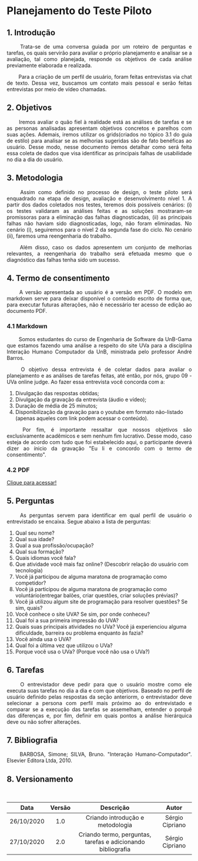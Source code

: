 # Planejamento do Teste Piloto

## 1. Introdução

<p align="justify"> &emsp;&emsp; Trata-se de uma conversa guiada por um roteiro de perguntas e tarefas, os quais servirão para avaliar o próprio planejamento e analisar se a avaliação, tal como planejada, responde os objetivos de cada análise previamente elaborada e realizada.</p>

<p align="justify"> &emsp;&emsp; Para a criação de um perfil de usuário, foram feitas entrevistas via chat de texto. Dessa vez, buscamos um contato mais pessoal e serão feitas entrevistas por meio de vídeo chamadas.</p>

## 2. Objetivos

<p align="justify"> &emsp;&emsp; Iremos avaliar o quão fiel à realidade está as análises de tarefas e se as personas analisadas apresentam objetivos concretos e parelhos com suas ações. Ademais, iremos utilizar os grids(criados no tópico 3.1 do guia de estilo) para analisar se as melhorias sugeridas são de fato benéficas ao usuário. Desse modo, nesse documento iremos detalhar como será feita essa coleta de dados que visa identificar as principais falhas de usabilidade no dia a dia do usuário.</p>

## 3. Metodologia

<p align="justify"> &emsp;&emsp; Assim como definido no processo de design, o teste piloto será enquadrado na etapa de design, avaliação e desenvolvimento nível 1. A partir dos dados coletados nos testes, teremos dois possíveis cenários: (i) os testes validaram as análises feitas e as soluções mostraram-se promissoras para a eliminação das falhas diagnosticadas, (ii) as principais falhas não haviam sido diagnosticadas, logo, não foram eliminadas. No cenário (i), seguiremos para o nível 2 da segunda fase do ciclo. No cenário (ii), faremos uma reengenharia do trabalho.</p>

<p align="justify"> &emsp;&emsp; Além disso, caso os dados apresentem um conjunto de melhorias relevantes, a reengenharia do trabalho será efetuada mesmo que o diagnóstico das falhas tenha sido um sucesso.</p>

## 4. Termo de consentimento

<p align="justify"> &emsp;&emsp; A versão apresentada ao usuário é a versão em PDF. O modelo em markdown serve para deixar disponível o conteúdo escrito de forma que, para executar futuras alterações, não é necessário ter acesso de edição ao documento PDF.</p>

### 4.1 Markdown

<p align="justify"> &emsp;&emsp; Somos estudantes do curso de Engenharia de Software da UnB-Gama  que estamos fazendo uma análise a respeito do site UVa para a disciplina Interação Humano Computador da UnB, ministrada pelo professor André Barros.</p>
<p align="justify"> &emsp;&emsp; O objetivo dessa entrevista é de coletar dados para avaliar o planejamento e as análises de tarefas feitas, até então, por nós, grupo 09 - UVa online judge. Ao fazer essa entrevista você concorda com a:</p>

1. Divulgação das respostas obtidas;
2. Divulgação da gravação da entrevista (áudio e vídeo);
3. Duração de média de 25 minutos;
4. Disponibilização da gravação para o youtube em formato não-listado (apenas aqueles com link podem acessar o conteúdo).

<p align="justify"> &emsp;&emsp; Por fim, é importante ressaltar que nossos objetivos são exclusivamente acadêmicos e sem nenhum fim lucrativo. Desse modo, caso esteja de acordo com tudo que foi estabelecido aqui, o participante deverá dizer ao ínicio da gravação "Eu li e concordo com o termo de consentimento".</p>

### 4.2 PDF

<a href="https://raw.githubusercontent.com/Interacao-Humano-Computador/2020.1-UVaJudge/b12d472c9523ebac98250898f67cb3b9ded863e6/docs/assets/teste_piloto/Termo_de_Consentimento.pdf">Clique para acessar!</a>

## 5. Perguntas

<p align="justify"> &emsp;&emsp; As perguntas servem para identificar em qual perfil de usuário o entrevistado se encaixa. Segue abaixo a lista de perguntas:</p>

1. Qual seu nome?
2. Qual sua idade?
3. Qual a sua profissão/ocupação?
4. Qual sua formação?
5. Quais idiomas você fala?
6. Que atividade você mais faz online? (Descobrir relação do usuário com tecnologia)
7. Você já participou de alguma maratona de programação como competidor?
8. Você já participou de alguma maratona de programação como voluntário(entregar balões, criar questões, criar soluções prévias)?
9. Você já utilizou algum site de programação para resolver questões? Se sim, quais?
10. Você conhece o site UVA? Se sim, por onde conheceu?
11. Qual foi a sua primeira impressão do UVA?
12. Quais suas principais atividades no UVa? Você já experienciou alguma dificuldade, barreira ou problema enquanto às fazia?
13. Você ainda usa o UVA?
14. Qual foi a última vez que utilizou o UVa?
15. Porque você usa o UVa? (Porque você não usa o UVa?)

## 6. Tarefas

<p align="justify"> &emsp;&emsp; O entrevistador deve pedir para que o usuário mostre como ele executa suas tarefas no dia a dia e com que objetivos. Baseado no perfil de usuário definido pelas respostas da seção anteriorm, o entrevistador deve selecionar a persona com perfil mais próximo ao do entrevistado e comparar se a execução das tarefas se assemelham, entender o porquê das diferenças e, por fim, definir em quais pontos a análise hierárquica deve ou não sofrer alterações. </p>

## 7. Bibliografia

<p align="justify"> &emsp;&emsp; BARBOSA, Simone; SILVA, Bruno. "Interação Humano-Computador". Elsevier Editora Ltda, 2010.</p>

## 8. Versionamento

<p align="justify"> &emsp;&emsp; </p>

|Data|Versão|Descrição|Autor|
|:-:|:-:|:-:|:-:|
|26/10/2020|1.0|Criando introdução e metodologia|Sérgio Cipriano|
|27/10/2020|2.0|Criando termo, perguntas, tarefas e adicionando bibliografia|Sérgio Cipriano|